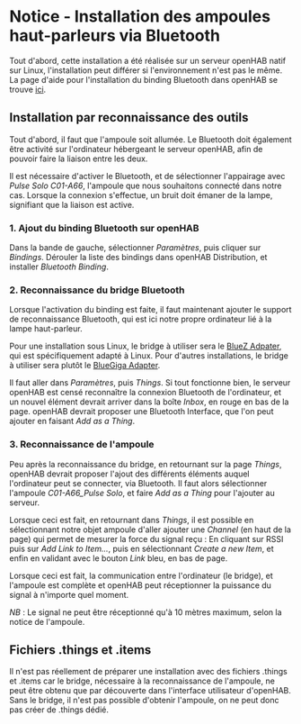 # Notice - Installation des ampoules haut-parleurs via Bluetooth

Tout d'abord, cette installation a été réalisée sur un serveur openHAB natif sur Linux, l'installation peut différer si l'environnement n'est pas le même. La page d'aide pour l'installation du binding Bluetooth dans openHAB se trouve [ici](https://www.openhab.org/addons/bindings/bluetooth/).

## Installation par reconnaissance des outils

Tout d'abord, il faut que l'ampoule soit allumée. Le Bluetooth doit également être activité sur l'ordinateur hébergeant le serveur openHAB, afin de pouvoir faire la liaison entre les deux.

Il est nécessaire d'activer le Bluetooth, et de sélectionner l'appairage avec *Pulse Solo C01-A66*, l'ampoule que nous souhaitons connecté dans notre cas.
Lorsque la connexion s'effectue, un bruit doit émaner de la lampe, signifiant que la liaison est active.

### 1. Ajout du binding Bluetooth sur openHAB

Dans la bande de gauche, sélectionner *Paramètres*, puis cliquer sur *Bindings*.
Dérouler la liste des bindings dans openHAB Distribution, et installer *Bluetooth Binding*.

### 2. Reconnaissance du bridge Bluetooth

Lorsque l'activation du binding est faite, il faut maintenant ajouter le support de reconnaissance Bluetooth, qui est ici notre propre ordinateur lié à la lampe haut-parleur.

Pour une installation sous Linux, le bridge à utiliser sera le [BlueZ Adpater](https://www.openhab.org/addons/bindings/bluetooth.bluez/), qui est spécifiquement adapté à Linux.
Pour d'autres installations, le bridge à utiliser sera plutôt le [BlueGiga Adapter](https://www.openhab.org/addons/bindings/bluetooth.bluegiga/).

Il faut aller dans *Paramètres*, puis *Things*.
Si tout fonctionne bien, le serveur openHAB est censé reconnaître la connexion Bluetooth de l'ordinateur, et un nouvel élément devrait arriver dans la boîte *Inbox*, en rouge en bas de la page. openHAB devrait proposer une Bluetooth Interface, que l'on peut ajouter en faisant *Add as a Thing*.

### 3. Reconnaissance de l'ampoule

Peu après la reconnaissance du bridge, en retournant sur la page *Things*, openHAB devrait proposer l'ajout des différents éléments auquel l'ordinateur peut se connecter, via Bluetooth. 
Il faut alors sélectionner l'ampoule *C01-A66_Pulse Solo*, et faire *Add as a Thing* pour l'ajouter au serveur.

Lorsque ceci est fait, en retournant dans *Things*, il est possible en sélectionnant notre objet ampoule d'aller ajouter une *Channel* (en haut de la page) qui permet de mesurer la force du signal reçu : En cliquant sur RSSI puis sur *Add Link to Item...*, puis en sélectionnant *Create a new Item*, et enfin en validant avec le bouton *Link* bleu, en bas de page.

Lorsque ceci est fait, la communication entre l'ordinateur (le bridge), et l'ampoule est complète et openHAB peut réceptionner la puissance du signal à n'importe quel moment.

*NB* : Le signal ne peut être réceptionné qu'à 10 mètres maximum, selon la notice de l'ampoule.

## Fichiers .things et .items

Il n'est pas réellement de préparer une installation avec des fichiers .things et .items car le bridge, nécessaire à la reconnaissance de l'ampoule, ne peut être obtenu que par découverte dans l'interface utilisateur d'openHAB. Sans le bridge, il n'est pas possible d'obtenir l'ampoule, on ne peut donc pas créer de .things dédié.
